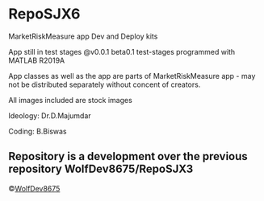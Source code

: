 # RepoSJX6
MarketRiskMeasure app Dev and Deploy kits 

App still in test stages @v0.0.1 beta0.1 test-stages
programmed with MATLAB R2019A

App classes as well as the app are parts of MarketRiskMeasure app - may not be distributed separately without concent of creators.

All images included are stock images 

Ideology: Dr.D.Majumdar

Coding: B.Biswas

## Repository is a development over the previous repository WolfDev8675/RepoSJX3
&copy;[WolfDev8675](https://github.com/WolfDev8675)

